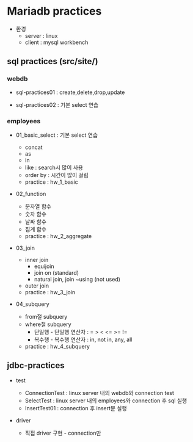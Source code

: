 # Mariadb practices

* 환경 
	* server : linux
	* client : mysql workbench

## sql practices (src/site/)

### webdb

* sql-practices01 : create,delete,drop,update

* sql-practices02 : 기본 select 연습

### employees 

* 01_basic_select : 기본 select 연습

	* concat
	* as
	* in
	* like : search시 많이 사용
	* order by : 시간이 많이 걸림
	* practice : hw_1_basic
	
* 02_function

	* 문자열 함수
	* 숫자 함수
	* 날짜 함수
	* 집계 함수
	* practice : hw_2_aggregate

* 03_join

	* inner join
		* equijoin
		* join on (standard)
		* natural join, join ~using (not used)
	* outer join
	* practice : hw_3_join
	
* 04_subquery
	
	* from절 subquery
	* where절 subquery
		* 단일행 - 단일행 연산자 : = > < <= >= !=
		* 복수행 - 복수행 연산자 : in, not in, any, all
	* practice : hw_4_subquery
	
## jdbc-practices

* test
	* ConnectionTest : linux server 내의 webdb와 connection test
	* SelectTest : linux server 내의 employees와 connection 후 sql 실행
	* InsertTest01 : connection 후 insert문 실행
	
* driver
	* 직접 driver 구현 - connection만

		
